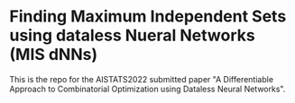 # Finding Maximum Independent Sets using dataless Nueral Networks (MIS dNNs)

This is the repo for the AISTATS2022 submitted paper "A Differentiable Approach to Combinatorial Optimization using Dataless Neural Networks".

